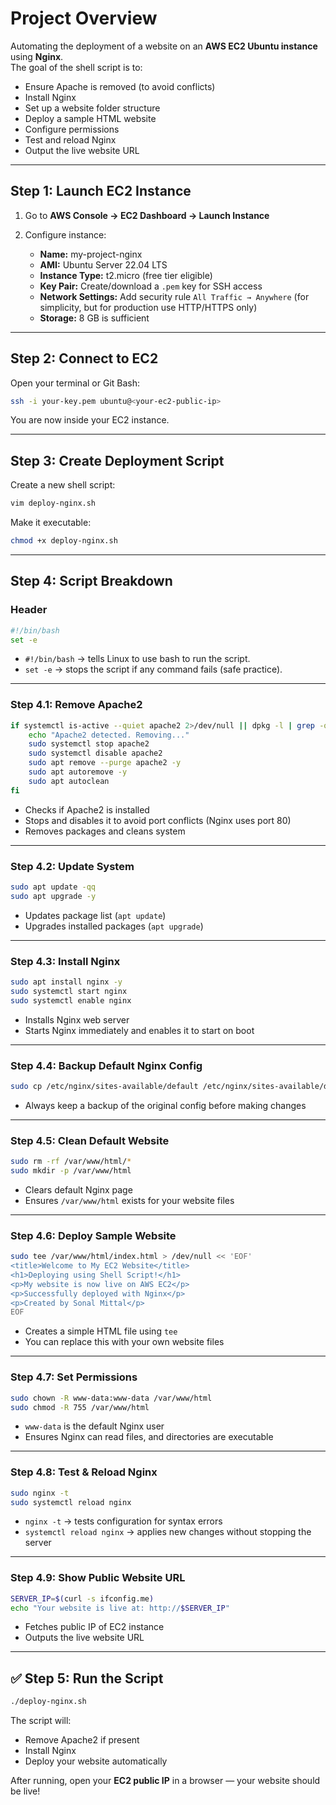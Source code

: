 # Project Overview

Automating the deployment of a website on an **AWS EC2 Ubuntu instance** using **Nginx**.  
The goal of the shell script is to:

- Ensure Apache is removed (to avoid conflicts)
- Install Nginx
- Set up a website folder structure
- Deploy a sample HTML website
- Configure permissions
- Test and reload Nginx
- Output the live website URL

---

## Step 1: Launch EC2 Instance

1. Go to **AWS Console → EC2 Dashboard → Launch Instance**
2. Configure instance:

   - **Name:** my-project-nginx  
   - **AMI:** Ubuntu Server 22.04 LTS  
   - **Instance Type:** t2.micro (free tier eligible)  
   - **Key Pair:** Create/download a `.pem` key for SSH access  
   - **Network Settings:** Add security rule `All Traffic → Anywhere` (for simplicity, but for production use HTTP/HTTPS only)  
   - **Storage:** 8 GB is sufficient

---

## Step 2: Connect to EC2

Open your terminal or Git Bash:

```bash
ssh -i your-key.pem ubuntu@<your-ec2-public-ip>
```

You are now inside your EC2 instance.

---

## Step 3: Create Deployment Script

Create a new shell script:

```bash
vim deploy-nginx.sh
```

Make it executable:

```bash
chmod +x deploy-nginx.sh
```

---

## Step 4: Script Breakdown

### Header

```bash
#!/bin/bash
set -e
```

- `#!/bin/bash` → tells Linux to use bash to run the script.  
- `set -e` → stops the script if any command fails (safe practice).

---

### Step 4.1: Remove Apache2

```bash
if systemctl is-active --quiet apache2 2>/dev/null || dpkg -l | grep -q apache2; then
    echo "Apache2 detected. Removing..."
    sudo systemctl stop apache2
    sudo systemctl disable apache2
    sudo apt remove --purge apache2 -y
    sudo apt autoremove -y
    sudo apt autoclean
fi
```

- Checks if Apache2 is installed  
- Stops and disables it to avoid port conflicts (Nginx uses port 80)  
- Removes packages and cleans system

---

### Step 4.2: Update System

```bash
sudo apt update -qq
sudo apt upgrade -y
```

- Updates package list (`apt update`)  
- Upgrades installed packages (`apt upgrade`)

---

### Step 4.3: Install Nginx

```bash
sudo apt install nginx -y
sudo systemctl start nginx
sudo systemctl enable nginx
```

- Installs Nginx web server  
- Starts Nginx immediately and enables it to start on boot

---

### Step 4.4: Backup Default Nginx Config

```bash
sudo cp /etc/nginx/sites-available/default /etc/nginx/sites-available/default.backup
```

- Always keep a backup of the original config before making changes

---

### Step 4.5: Clean Default Website

```bash
sudo rm -rf /var/www/html/*
sudo mkdir -p /var/www/html
```

- Clears default Nginx page  
- Ensures `/var/www/html` exists for your website files

---

### Step 4.6: Deploy Sample Website

```bash
sudo tee /var/www/html/index.html > /dev/null << 'EOF'
<title>Welcome to My EC2 Website</title>
<h1>Deploying using Shell Script!</h1>
<p>My website is now live on AWS EC2</p>
<p>Successfully deployed with Nginx</p>
<p>Created by Sonal Mittal</p>
EOF
```

- Creates a simple HTML file using `tee`  
- You can replace this with your own website files

---

### Step 4.7: Set Permissions

```bash
sudo chown -R www-data:www-data /var/www/html
sudo chmod -R 755 /var/www/html
```

- `www-data` is the default Nginx user  
- Ensures Nginx can read files, and directories are executable

---

### Step 4.8: Test & Reload Nginx

```bash
sudo nginx -t
sudo systemctl reload nginx
```

- `nginx -t` → tests configuration for syntax errors  
- `systemctl reload nginx` → applies new changes without stopping the server

---

### Step 4.9: Show Public Website URL

```bash
SERVER_IP=$(curl -s ifconfig.me)
echo "Your website is live at: http://$SERVER_IP"
```

- Fetches public IP of EC2 instance  
- Outputs the live website URL

---

## ✅ Step 5: Run the Script

```bash
./deploy-nginx.sh
```

The script will:

- Remove Apache2 if present  
- Install Nginx  
- Deploy your website automatically  

After running, open your **EC2 public IP** in a browser — your website should be live!
